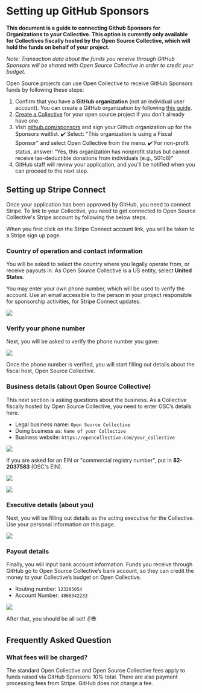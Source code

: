 # Setting up GitHub Sponsors

**This document is a guide to connecting Github Sponsors for Organizations to your Collective. This option is currently only available for Collectives fiscally hosted by the Open Source Collective, which will hold the funds on behalf of your project.**

_Note: Transaction data about the funds you receive through GitHub Sponsors will be shared with Open Source Collective in order to credit your budget._

Open Source projects can use Open Collective to receive GitHub Sponsors funds by following these steps:

1. Confirm that you have a **GitHub organization** \(not an individual user account\). You can create a GitHub organization by following [this guide](https://help.github.com/en/github/setting-up-and-managing-organizations-and-teams/creating-a-new-organization-from-scratch). 
2. [Create a Collective](https://opencollective.com/opensource/apply) for your open source project if you don't already have one. 
3. Visit [github.com/sponsors](http://github.com/sponsors) and sign your Github organization up for the Sponsors waitlist.  ✔️ Select: "This organization is using a Fiscal Sponsor" and select Open Collective from the menu.  ✔️ For non-profit status, answer: “Yes, this organization has nonprofit status but cannot receive tax-deductible donations from individuals \(e.g., 501c6\)” 
4. GitHub staff will review your application, and you'll be notified when you can proceed to the next step.

## Setting up Stripe Connect

Once your application has been approved by GitHub, you need to connect Stripe. To link to your Collective, you need to get connected to Open Source Collective's Stripe account by following the below steps.

When you first click on the Stripe Connect account link, you will be taken to a Stripe sign up page.

### Country of operation and contact information

You will be asked to select the country where you legally operate from, or receive payouts in. As Open Source Collective is a US entity, select **United States**.

You may enter your own phone number, which will be used to verify the account. Use an email accessible to the person in your project responsible for sponsorship activities, for Stripe Connect updates.

![](../.gitbook/assets/github_stripe_1.png)

### Verify your phone number

Next, you will be asked to verify the phone number you gave:

![](../.gitbook/assets/github_stripe_2.png)

Once the phone number is verified, you will start filling out details about the fiscal host, Open Source Collective.

### Business details \(about Open Source Collective\)

This next section is asking questions about the business. As a Collective fiscally hosted by Open Source Collective, you need to enter OSC’s details here.

* Legal business name: `Open Source Collective`
* Doing business as: `Name of your Collective`
* Business website: `https://opencollective.com/your_collective`

![](../.gitbook/assets/github_stripe_3.png)

If you are asked for an EIN or "commercial registry number", put in **82-2037583** \(OSC's EIN\).

![](../.gitbook/assets/image%20%2832%29.png)

![](../.gitbook/assets/annotation-2020-05-21-172127-1-.jpg)

### Executive details \(about you\)

Next, you will be filling out details as the acting executive for the Collective. Use your personal information on this page.

![](../.gitbook/assets/github_stripe_4.png)

### Payout details

Finally, you will input bank account information. Funds you receive through GitHub go to Open Source Collective’s bank account, so they can credit the money to your Collective’s budget on Open Collective.

* Routing number: `123205054`
* Account Number: `4866342233`

![](../.gitbook/assets/github_stripe_5.png)

After that, you should be all set! ✌️😎

## Frequently Asked Question

### What fees will be charged?

The standard Open Collective and Open Source Collective fees apply to funds raised via GitHub Sponsors: 10% total. There are also payment processing fees from Stripe. GitHub does not charge a fee.


